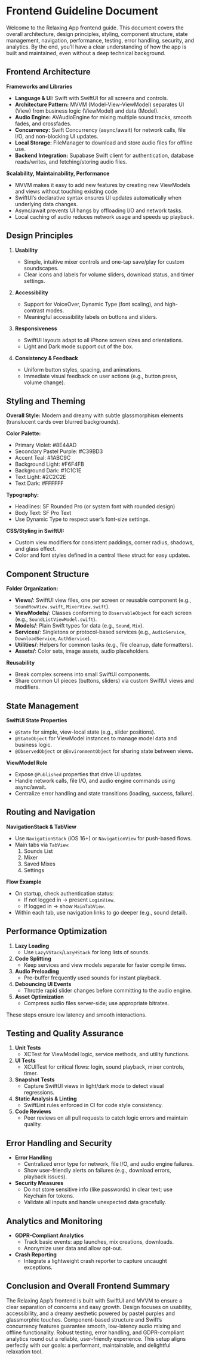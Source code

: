 # Frontend Guideline Document

Welcome to the Relaxing App frontend guide. This document covers the overall architecture, design principles, styling, component structure, state management, navigation, performance, testing, error handling, security, and analytics. By the end, you’ll have a clear understanding of how the app is built and maintained, even without a deep technical background.

## Frontend Architecture

**Frameworks and Libraries**
- **Language & UI:** Swift with SwiftUI for all screens and controls.
- **Architecture Pattern:** MVVM (Model-View-ViewModel) separates UI (View) from business logic (ViewModel) and data (Model).
- **Audio Engine:** AVAudioEngine for mixing multiple sound tracks, smooth fades, and crossfades.
- **Concurrency:** Swift Concurrency (async/await) for network calls, file I/O, and non-blocking UI updates.
- **Local Storage:** FileManager to download and store audio files for offline use.
- **Backend Integration:** Supabase Swift client for authentication, database reads/writes, and fetching/storing audio files.

**Scalability, Maintainability, Performance**
- MVVM makes it easy to add new features by creating new ViewModels and views without touching existing code.
- SwiftUI’s declarative syntax ensures UI updates automatically when underlying data changes.
- Async/await prevents UI hangs by offloading I/O and network tasks.
- Local caching of audio reduces network usage and speeds up playback.

## Design Principles

1. **Usability**
   - Simple, intuitive mixer controls and one-tap save/play for custom soundscapes.
   - Clear icons and labels for volume sliders, download status, and timer settings.

2. **Accessibility**
   - Support for VoiceOver, Dynamic Type (font scaling), and high-contrast modes.
   - Meaningful accessibility labels on buttons and sliders.

3. **Responsiveness**
   - SwiftUI layouts adapt to all iPhone screen sizes and orientations.
   - Light and Dark mode support out of the box.

4. **Consistency & Feedback**
   - Uniform button styles, spacing, and animations.
   - Immediate visual feedback on user actions (e.g., button press, volume change).

## Styling and Theming

**Overall Style:** Modern and dreamy with subtle glassmorphism elements (translucent cards over blurred backgrounds).

**Color Palette:**
- Primary Violet: #8E44AD
- Secondary Pastel Purple: #C39BD3
- Accent Teal: #1ABC9C
- Background Light: #F6F4FB
- Background Dark: #1C1C1E
- Text Light: #2C2C2E
- Text Dark: #FFFFFF

**Typography:**
- Headlines: SF Rounded Pro (or system font with rounded design)
- Body Text: SF Pro Text
- Use Dynamic Type to respect user’s font-size settings.

**CSS/Styling in SwiftUI:**
- Custom view modifiers for consistent paddings, corner radius, shadows, and glass effect.
- Color and font styles defined in a central `Theme` struct for easy updates.

## Component Structure

**Folder Organization:**
- **Views/**: SwiftUI view files, one per screen or reusable component (e.g., `SoundRowView.swift`, `MixerView.swift`).
- **ViewModels/**: Classes conforming to `ObservableObject` for each screen (e.g., `SoundListViewModel.swift`).
- **Models/**: Plain Swift types for data (e.g., `Sound`, `Mix`).
- **Services/**: Singletons or protocol-based services (e.g., `AudioService`, `DownloadService`, `AuthService`).
- **Utilities/**: Helpers for common tasks (e.g., file cleanup, date formatters).
- **Assets/**: Color sets, image assets, audio placeholders.

**Reusability**
- Break complex screens into small SwiftUI components.
- Share common UI pieces (buttons, sliders) via custom SwiftUI views and modifiers.

## State Management

**SwiftUI State Properties**
- `@State` for simple, view-local state (e.g., slider positions).
- `@StateObject` for ViewModel instances to manage model data and business logic.
- `@ObservedObject` or `@EnvironmentObject` for sharing state between views.

**ViewModel Role**
- Expose `@Published` properties that drive UI updates.
- Handle network calls, file I/O, and audio engine commands using async/await.
- Centralize error handling and state transitions (loading, success, failure).

## Routing and Navigation

**NavigationStack & TabView**
- Use `NavigationStack` (iOS 16+) or `NavigationView` for push-based flows.
- Main tabs via `TabView`:
  1. Sounds List
  2. Mixer
  3. Saved Mixes
  4. Settings

**Flow Example**
- On startup, check authentication status:
  - If not logged in → present `LoginView`.
  - If logged in → show `MainTabView`.
- Within each tab, use navigation links to go deeper (e.g., sound detail).

## Performance Optimization

1. **Lazy Loading**
   - Use `LazyVStack`/`LazyHStack` for long lists of sounds.
2. **Code Splitting**
   - Keep services and view models separate for faster compile times.
3. **Audio Preloading**
   - Pre-buffer frequently used sounds for instant playback.
4. **Debouncing UI Events**
   - Throttle rapid slider changes before committing to the audio engine.
5. **Asset Optimization**
   - Compress audio files server-side; use appropriate bitrates.

These steps ensure low latency and smooth interactions.

## Testing and Quality Assurance

1. **Unit Tests**
   - XCTest for ViewModel logic, service methods, and utility functions.
2. **UI Tests**
   - XCUITest for critical flows: login, sound playback, mixer controls, timer.
3. **Snapshot Tests**
   - Capture SwiftUI views in light/dark mode to detect visual regressions.
4. **Static Analysis & Linting**
   - SwiftLint rules enforced in CI for code style consistency.
5. **Code Reviews**
   - Peer reviews on all pull requests to catch logic errors and maintain quality.

## Error Handling and Security

- **Error Handling**
  - Centralized error type for network, file I/O, and audio engine failures.
  - Show user-friendly alerts on failures (e.g., download errors, playback issues).
- **Security Measures**
  - Do not store sensitive info (like passwords) in clear text; use Keychain for tokens.
  - Validate all inputs and handle unexpected data gracefully.

## Analytics and Monitoring

- **GDPR-Compliant Analytics**
  - Track basic events: app launches, mix creations, downloads.
  - Anonymize user data and allow opt-out.
- **Crash Reporting**
  - Integrate a lightweight crash reporter to capture uncaught exceptions.

## Conclusion and Overall Frontend Summary

The Relaxing App’s frontend is built with SwiftUI and MVVM to ensure a clear separation of concerns and easy growth. Design focuses on usability, accessibility, and a dreamy aesthetic powered by pastel purples and glassmorphic touches. Component-based structure and Swift’s concurrency features guarantee smooth, low-latency audio mixing and offline functionality. Robust testing, error handling, and GDPR-compliant analytics round out a reliable, user-friendly experience. This setup aligns perfectly with our goals: a performant, maintainable, and delightful relaxation tool.